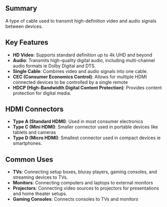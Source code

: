## Summary
A type of cable used to transmit high-definition video and audio signals between devices.  

## Key Features
- **HD Video**: Supports standard definition up to 4k UHD and beyond
- **Audio**: Transmits high-quality digital audio, including multi-channel audio formats ie Dolby Digital and DTS.
- **Single Cable**: Combines video and audio signals into one cable.
- **CEC (Consumer Economics Control)**: Allows for multiple HDMI connected devices to be controlled by a single remote
- **HDCP (High-Bandwidth Digital Content Protection)**: Provides content protection for digital media.

## HDMI Connectors
- **Type A (Standard HDMI)**: Used  in most consumer electronics
- **Type C (Mini HDMI)**: Smaller connector  used in portable devices like tablets and cameras
- **Type D (Micro HDMI)**: Smallest connector used in compact devices ie smartphones.

## Common Uses
- **TVs**: Connecting setup  boxes, bluray players, gaming consoles,  and streaming devices to TVs.
- **Monitors**: Connecting computers and laptops to external monitors
- **Projectors**: Connecting video sources to projectors for presentations and home theater setups.
- **Gaming Consoles**: Connects consoles to TVs and monitors
